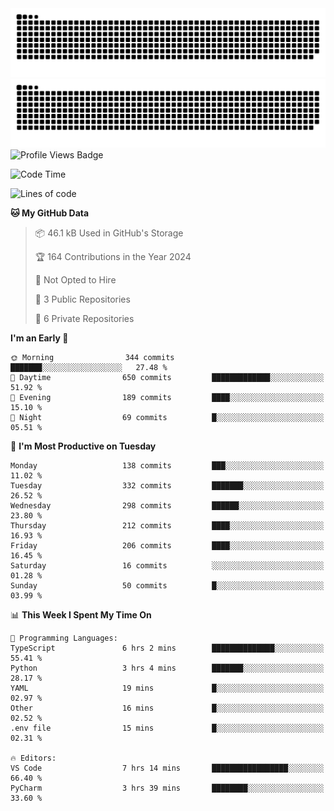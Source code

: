 <img src="https://github.com/nielsbaggerman/nielsbaggerman/blob/output/github-contribution-grid-snake.svg#gh-light-mode-only" alt="GitHub Snake Light">
<img src="https://github.com/nielsbaggerman/nielsbaggerman/blob/output/github-contribution-grid-snake-dark.svg#gh-dark-mode-only" alt="GitHub Snake Dark">
<img src="https://komarev.com/ghpvc/?username=nielsbaggerman&amp;label=Profile+Views" alt="Profile Views Badge" />

<!--START_SECTION:waka-->
![Code Time](http://img.shields.io/badge/Code%20Time-1%2C965%20hrs%2030%20mins-blue)

![Lines of code](https://img.shields.io/badge/From%20Hello%20World%20I%27ve%20Written-5.5%20million%20lines%20of%20code-blue)

**🐱 My GitHub Data** 

> 📦 46.1 kB Used in GitHub's Storage 
 > 
> 🏆 164 Contributions in the Year 2024
 > 
> 🚫 Not Opted to Hire
 > 
> 📜 3 Public Repositories 
 > 
> 🔑 6 Private Repositories 
 > 
**I'm an Early 🐤** 

```text
🌞 Morning                344 commits         ███████░░░░░░░░░░░░░░░░░░   27.48 % 
🌆 Daytime                650 commits         █████████████░░░░░░░░░░░░   51.92 % 
🌃 Evening                189 commits         ████░░░░░░░░░░░░░░░░░░░░░   15.10 % 
🌙 Night                  69 commits          █░░░░░░░░░░░░░░░░░░░░░░░░   05.51 % 
```
📅 **I'm Most Productive on Tuesday** 

```text
Monday                   138 commits         ███░░░░░░░░░░░░░░░░░░░░░░   11.02 % 
Tuesday                  332 commits         ███████░░░░░░░░░░░░░░░░░░   26.52 % 
Wednesday                298 commits         ██████░░░░░░░░░░░░░░░░░░░   23.80 % 
Thursday                 212 commits         ████░░░░░░░░░░░░░░░░░░░░░   16.93 % 
Friday                   206 commits         ████░░░░░░░░░░░░░░░░░░░░░   16.45 % 
Saturday                 16 commits          ░░░░░░░░░░░░░░░░░░░░░░░░░   01.28 % 
Sunday                   50 commits          █░░░░░░░░░░░░░░░░░░░░░░░░   03.99 % 
```


📊 **This Week I Spent My Time On** 

```text
💬 Programming Languages: 
TypeScript               6 hrs 2 mins        ██████████████░░░░░░░░░░░   55.41 % 
Python                   3 hrs 4 mins        ███████░░░░░░░░░░░░░░░░░░   28.17 % 
YAML                     19 mins             █░░░░░░░░░░░░░░░░░░░░░░░░   02.97 % 
Other                    16 mins             █░░░░░░░░░░░░░░░░░░░░░░░░   02.52 % 
.env file                15 mins             █░░░░░░░░░░░░░░░░░░░░░░░░   02.31 % 

🔥 Editors: 
VS Code                  7 hrs 14 mins       █████████████████░░░░░░░░   66.40 % 
PyCharm                  3 hrs 39 mins       ████████░░░░░░░░░░░░░░░░░   33.60 % 
```


<!--END_SECTION:waka-->
